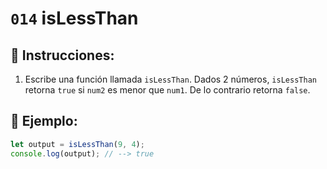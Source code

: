 # `014` isLessThan

## 📝 Instrucciones:

1. Escribe una función llamada `isLessThan`. Dados 2 números, `isLessThan` retorna `true` si `num2` es menor que `num1`. De lo contrario retorna `false`.

## 📎 Ejemplo:

```Javascript
let output = isLessThan(9, 4);
console.log(output); // --> true
```
